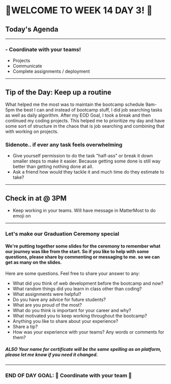 # :tada:WELCOME TO WEEK 14 DAY 3! :tada:

## Today's Agenda
---
### - Coordinate with your teams!
- Projects
- Communicate
- Complete assignments / deployment
---

## Tip of the Day: Keep up a routine
What helped me the most was to maintain the bootcamp schedule 9am-5pm the best I can and instead of bootcamp stuff, I did job searching tasks as well as daily algorithm. After my EOD Goal, I took a break and then continued my coding projects. This helped me to prioritize my day and have some sort of structure in the chaos that is job searching and combining that with working on projects.

### Sidenote.. if ever any task feels overwhelming
- Give yourself permission to do the task "half-ass" or break it down smaller steps to make it easier. Because getting some done is still way better than getting nothing done at all.
- Ask a friend how would they tackle it and much time do they estimate to take?
---

## Check in at @ 3PM
- Keep working in your teams. Will have message in MatterMost to do emoji on
---

### Let's make our Graduation Ceremony special

#### We're putting together some slides for the ceremony to remember what our journey was like from the start. So if you like to help with some questions, please share by commenting or messaging to me. so we can get as many on the slides. 

Here are some questions. Feel free to share your answer to any:
- What did you think of web development before the bootcamp and now?
- What random things did you learn in class other than coding?
- What assignments were helpful?
- Do you have any advice for future students?
- What are you proud of the most?
- What do you think is important for your career and why?
- What motivated you to keep working throughout the bootcamp?
- Anything you like to share about your experience?
- Share a tip?
- How was your experience with your teams? Any words or comments for them?

##### ALSO Your name for certificate will be the same spelling as on platform, please let me know if you need it changed.

---

### END OF DAY GOAL: :sparkler: Coordinate with your team :sparkler: